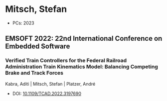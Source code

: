 # Mitsch, Stefan

* PCs: 2023

## EMSOFT 2022: 22nd International Conference on Embedded Software

### Verified Train Controllers for the Federal Railroad Administration Train Kinematics Model: Balancing Competing Brake and Track Forces
Kabra, Aditi | Mitsch, Stefan | Platzer, André
* DOI: [10.1109/TCAD.2022.3197690](https://doi.org/10.1109/TCAD.2022.3197690)

